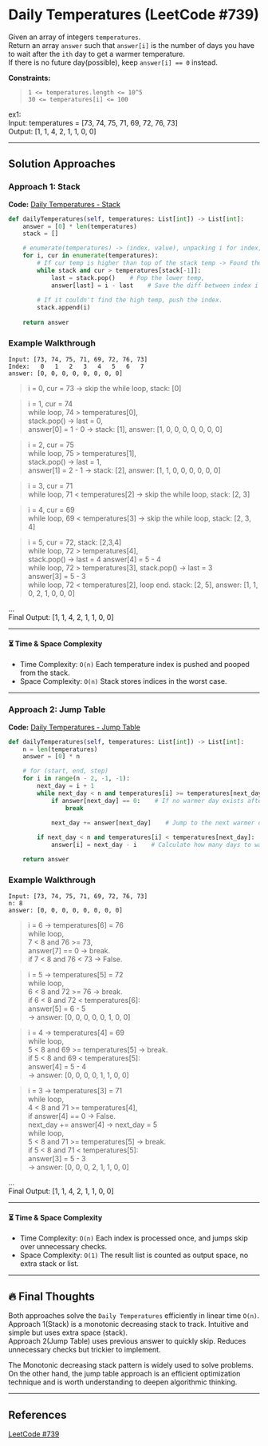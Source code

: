 # Daily Temperatures (LeetCode #739)
Given an array of integers `temperatures`.  
Return an array `answer` such that `answer[i]` is the number of days you have to wait after the `ith` day to get a warmer temperature.  
If there is no future day(possible), keep `answer[i] == 0` instead.

**Constraints:**
>`1 <= temperatures.length <= 10^5`  
>`30 <= temperatures[i] <= 100`

ex1:  
Input: temperatures = [73, 74, 75, 71, 69, 72, 76, 73]  
Output: [1, 1, 4, 2, 1, 1, 0, 0]

---

## Solution Approaches
### Approach 1: Stack
**Code:** [Daily Temperatures - Stack](daily_temperatures_stack.py)
```python
def dailyTemperatures(self, temperatures: List[int]) -> List[int]:
    answer = [0] * len(temperatures)
    stack = []

    # enumerate(temperatures) -> (index, value), unpacking i for index, cur for value.
    for i, cur in enumerate(temperatures):
        # If cur temp is higher than top of the stack temp -> Found the answer.
        while stack and cur > temperatures[stack[-1]]:
            last = stack.pop()    # Pop the lower temp,
            answer[last] = i - last    # Save the diff between index i and lower temp.
            
        # If it couldn't find the high temp, push the index.
        stack.append(i)
        
    return answer
```

### Example Walkthrough
```
Input: [73, 74, 75, 71, 69, 72, 76, 73]
Index:   0   1   2   3   4   5   6   7  
answer: [0, 0, 0, 0, 0, 0, 0, 0]
```

>i = 0, cur = 73 -> skip the while loop, stack: [0]  

>i = 1, cur = 74  
while loop, 74 > temperatures[0],  
stack.pop() -> last = 0,  
answer[0] = 1 - 0 -> stack: [1], answer: [1, 0, 0, 0, 0, 0, 0, 0]  

>i = 2, cur = 75  
while loop, 75 > temperatures[1],  
stack.pop() -> last = 1,  
answer[1] = 2 - 1 -> stack: [2], answer: [1, 1, 0, 0, 0, 0, 0, 0]  

>i = 3, cur = 71  
while loop, 71 < temperatures[2] -> skip the while loop, stack: [2, 3]  

>i = 4, cur = 69  
while loop, 69 < temperatures[3] -> skip the while loop, stack: [2, 3, 4]  

>i = 5, cur = 72, stack: [2,3,4]   
while loop, 72 > temperatures[4],  
stack.pop() -> last = 4
answer[4] = 5 - 4  
while loop, 72 > temperatures[3],
stack.pop() -> last = 3  
answer[3] = 5 - 3  
while loop, 72 < temperatures[2], loop end.
stack: [2, 5], answer: [1, 1, 0, 2, 1, 0, 0, 0]

...  
Final Output: [1, 1, 4, 2, 1, 1, 0, 0]

---

#### ⏳ Time & Space Complexity
- Time Complexity: `O(n)` Each temperature index is pushed and pooped from the stack.
- Space Complexity: `O(n)` Stack stores indices in the worst case.

---

### Approach 2: Jump Table
**Code:** [Daily Temperatures - Jump Table](daily_temperatures_jump_table.py)
```python
def dailyTemperatures(self, temperatures: List[int]) -> List[int]:
    n = len(temperatures)
    answer = [0] * n

    # for (start, end, step)
    for i in range(n - 2, -1, -1):
        next_day = i + 1
        while next_day < n and temperatures[i] >= temperatures[next_day]:
            if answer[next_day] == 0:    # If no warmer day exists after next_day, break.
                break
                
            next_day += answer[next_day]    # Jump to the next warmer day.

        if next_day < n and temperatures[i] < temperatures[next_day]:
            answer[i] = next_day - i    # Calculate how many days to wait.

    return answer
```

### Example Walkthrough
```
Input: [73, 74, 75, 71, 69, 72, 76, 73]  
n: 8  
answer: [0, 0, 0, 0, 0, 0, 0, 0]
```  

>i = 6 -> temperatures[6] = 76  
while loop,  
7 < 8 and 76 >= 73,  
answer[7] == 0 -> break.  
if 7 < 8 and 76 < 73 -> False.  

>i = 5 -> temperatures[5] = 72  
while loop,  
6 < 8 and 72 >= 76 -> break.  
if 6 < 8 and 72 < temperatures[6]:  
answer[5] = 6 - 5  
-> answer: [0, 0, 0, 0, 0, 1, 0, 0]  

>i = 4 -> temperatures[4] = 69  
while loop,  
5 < 8 and 69 >= temperatures[5] -> break.  
if 5 < 8 and 69 < temperatures[5]:  
answer[4] = 5 - 4  
-> answer: [0, 0, 0, 0, 1, 1, 0, 0]

>i = 3 -> temperatures[3] = 71  
while loop,  
4 < 8 and 71 >= temperatures[4],  
if answer[4] == 0 -> False.  
next_day += answer[4] -> next_day = 5  
while loop,  
5 < 8 and 71 >= temperatures[5] -> break.  
if 5 < 8 and 71 < temperatures[5]:  
answer[3] = 5 - 3  
-> answer: [0, 0, 0, 2, 1, 1, 0, 0]  

...  
Final Output: [1, 1, 4, 2, 1, 1, 0, 0]

---

#### ⏳ Time & Space Complexity
- Time Complexity: `O(n)` Each index is processed once, and jumps skip over unnecessary checks.
- Space Complexity: `O(1)` The result list is counted as output space, no extra stack or list.

---

## 🔥 Final Thoughts
Both approaches solve the `Daily Temperatures` efficiently in linear time `O(n)`.  
Approach 1(Stack) is a monotonic decreasing stack to track. Intuitive and simple but uses extra space (stack).  
Approach 2(Jump Table) uses previous answer to quickly skip. Reduces unnecessary checks but trickier to implement.

The Monotonic decreasing stack pattern is widely used to solve problems.  
On the other hand, the jump table approach is an efficient optimization technique and is worth understanding to deepen algorithmic thinking.

---

## References
[LeetCode #739](https://leetcode.com/problems/daily-temperatures/)